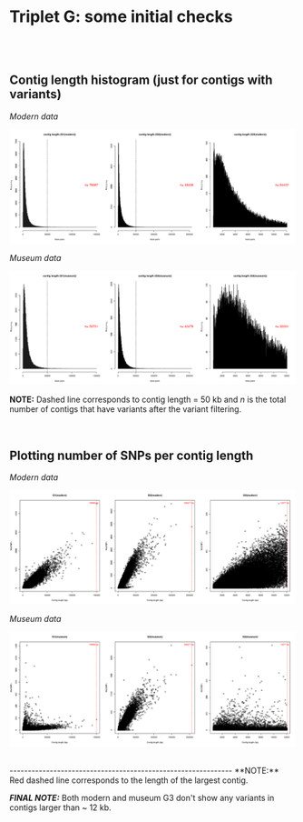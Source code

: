 # Triplet G: some initial checks

<br>


<br>

## Contig length histogram (just for contigs with variants)

*Modern data*

![G_modern2](./images/G.modern_contigsWithVariants.png)


*Museum data*


![G_museum2](./images/G.museum_contigsWithVariants.png)

**NOTE:** Dashed line corresponds to contig length = 50 kb and *n* is the total number of contigs that have variants after the variant filtering.

<br>

## Plotting number of SNPs per contig length 

*Modern data*

![G_modern1](./images/G.modern_nbSNPs_contigLength.png)


*Museum data*


![G_museum1](./images/G.museum_nbSNPs_contigLength.png)

<br>
-------------------------------------------------------------
**NOTE:** Red dashed line corresponds to the length of the largest contig.



<br>

__*FINAL NOTE:*__ Both modern and museum G3 don't show any variants in contigs larger than ~ 12 kb.





